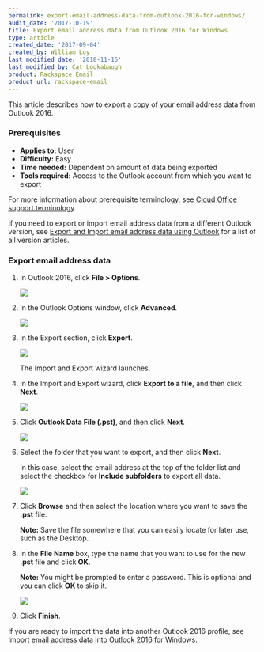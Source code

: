 ```yaml
---
permalink: export-email-address-data-from-outlook-2016-for-windows/
audit_date: '2017-10-19'
title: Export email address data from Outlook 2016 for Windows
type: article
created_date: '2017-09-04'
created_by: William Loy
last_modified_date: '2018-11-15'
last_modified_by: Cat Lookabaugh
product: Rackspace Email
product_url: rackspace-email
---
```


This article describes how to export a copy of your email address data from Outlook 2016.

### Prerequisites

- **Applies to:** User
- **Difficulty:** Easy
- **Time needed:** Dependent on amount of data being exported
- **Tools required:**  Access to the Outlook account from which you want to export

For more information about prerequisite terminology, see [Cloud Office support terminology](/how-to/cloud-office-support-terminology/).

If you need to export or import email address data from a different Outlook version, see [Export and Import email address data using Outlook](/how-to/export-and-import-email-address-data-using-outlook) for a list of all version articles.


### Export email address data

1. In Outlook 2016, click **File > Options**.

   <img src="{% asset_path rackspace-email/export-email-address-data-from-outlook-2016-for-windows/options2016.png %}" />

2. In the Outlook Options window, click **Advanced**.

   <img src="{% asset_path rackspace-email/export-email-address-data-from-outlook-2016-for-windows/advanced2016.png %}" />

3. In the Export section, click **Export**.

   <img src="{% asset_path rackspace-email/export-email-address-data-from-outlook-2016-for-windows/export2016.png %}" />

   The Import and Export wizard launches.

4. In the Import and Export wizard, click **Export to a file**, and then click **Next**.

   <img src="{% asset_path rackspace-email/export-email-address-data-from-outlook-2016-for-windows/export_to_file2016.png %}" />

5. Click **Outlook Data File (.pst)**, and then click **Next**.

   <img src="{% asset_path rackspace-email/export-email-address-data-from-outlook-2016-for-windows/outlook_data_file2016.png %}" />

6. Select the folder that you want to export, and then click **Next**.

   In this case, select the email address at the top of the folder list and select the checkbox for **Include subfolders** to export all data.  

   <img src="{% asset_path rackspace-email/export-email-address-data-from-outlook-2016-for-windows/export_folder_list2016.png %}" />

7. Click **Browse** and then select the location where you want to save the **.pst** file.

   **Note:** Save the file somewhere that you can easily locate for later use, such as the Desktop.

8. In the **File Name** box, type the name that you want to use for the new **.pst** file and click **OK**.

   **Note:** You might be prompted to enter a password. This is optional and you can click **OK** to skip it.

   <img src="{% asset_path rackspace-email/export-email-address-data-from-outlook-2016-for-windows/browse_finish2016.png %}" />

9. Click **Finish**.


If you are ready to import the data into another Outlook 2016 profile, see [Import email address data into Outlook 2016 for Windows](/how-to/import-email-address-data-into-outlook-2016-for-windows).
